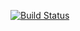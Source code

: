 [![Build Status](https://travis-ci.org/Aduersarius/lab07.svg?branch=master)](https://travis-ci.org/Aduersarius/lab07)
